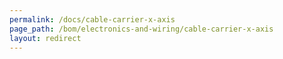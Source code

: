 ```yaml
---
permalink: /docs/cable-carrier-x-axis
page_path: /bom/electronics-and-wiring/cable-carrier-x-axis
layout: redirect
---
```



